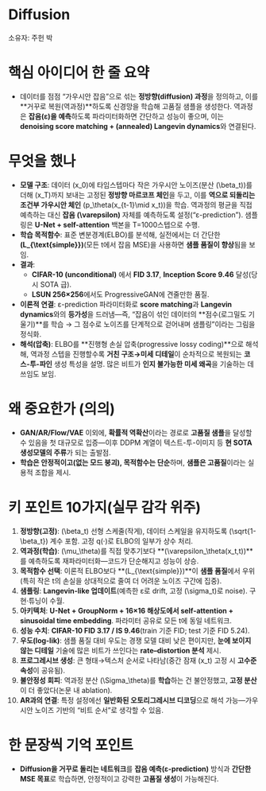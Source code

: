# Diffusion

소유자: 주헌 박

# 핵심 아이디어 한 줄 요약

- 데이터를 점점 “가우시안 잡음”으로 섞는 **정방향(diffusion) 과정**을 정의하고, 이를 **거꾸로 복원(역과정)**하도록 신경망을 학습해 고품질 샘플을 생성한다. 역과정은 **잡음(ε)을 예측**하도록 파라미터화하면 간단하고 성능이 좋으며, 이는 **denoising score matching + (annealed) Langevin dynamics**와 연결된다.

# 무엇을 했나

- **모델 구조**: 데이터 (x_0)에 타임스텝마다 작은 가우시안 노이즈(분산 (\beta_t))를 더해 (x_T)까지 보내는 고정된 **정방향 마르코프 체인**을 두고, 이를 **역으로 되돌리는 조건부 가우시안 체인** (p_\theta(x_{t-1}\mid x_t))을 학습. 역과정의 평균을 직접 예측하는 대신 **잡음 (\varepsilon)** 자체를 예측하도록 설정(“ε-prediction”). 샘플링은 **U-Net + self-attention** 백본을 T=1000스텝으로 수행.
- **학습 목적함수**: 표준 변분경계(ELBO)를 분석해, 실전에서는 더 간단한 **(L_{\text{simple}})**(모든 t에서 잡음 MSE)을 사용하면 **샘플 품질이 향상**됨을 보임.
- **결과**:
    - **CIFAR-10 (unconditional)** 에서 **FID 3.17**, **Inception Score 9.46** 달성(당시 SOTA 급).
    - **LSUN 256×256**에서도 ProgressiveGAN에 견줄만한 품질.
- **이론적 연결**: ε-prediction 파라미터화로 **score matching**과 **Langevin dynamics**와의 **등가성**을 드러냄—즉, “잡음이 섞인 데이터의 **점수(로그밀도 기울기)**를 학습 → 그 점수로 노이즈를 단계적으로 걷어내며 샘플링”이라는 그림을 정식화.
- **해석(압축)**: ELBO를 **진행형 손실 압축(progressive lossy coding)**으로 해석해, 역과정 스텝을 진행할수록 **거친 구조→미세 디테일**이 순차적으로 복원되는 **코스-투-파인** 생성 특성을 설명. 많은 비트가 **인지 불가능한 미세 왜곡**을 기술하는 데 쓰임도 보임.

# 왜 중요한가 (의의)

- **GAN/AR/Flow/VAE** 이외에, **확률적 역확산**이라는 경로로 **고품질 샘플**을 달성할 수 있음을 첫 대규모로 입증—이후 DDPM 계열이 텍스트-투-이미지 등 **현 SOTA 생성모델의 주류**가 되는 출발점.
- **학습은 안정적이고(없는 모드 붕괴), 목적함수는 단순**하며, **샘플은 고품질**이라는 실용적 조합을 제시.

# 키 포인트 10가지(실무 감각 위주)

1. **정방향(고정)**: (\beta_t) 선형 스케줄(작게), 데이터 스케일을 유지하도록 (\sqrt{1-\beta_t}) 계수 포함. 고정 q(·)로 ELBO의 일부가 상수 처리.
2. **역과정(학습)**: (\mu_\theta)를 직접 맞추기보다 **(\varepsilon_\theta(x_t,t))**를 예측하도록 재파라미터화—코드가 단순해지고 성능이 상승.
3. **목적함수 선택**: 이론적 ELBO보다 **(L_{\text{simple}})**이 **샘플 품질**에서 우위(특히 작은 t의 손실을 상대적으로 줄여 더 어려운 노이즈 구간에 집중).
4. **샘플링**: **Langevin-like 업데이트**(예측한 ε로 drift, 고정 (\sigma_t)로 noise). 구현·튜닝이 수월.
5. **아키텍처**: **U-Net + GroupNorm + 16×16 해상도에서 self-attention + sinusoidal time embedding**. 파라미터 공유로 모든 t에 동일 네트워크.
6. **성능 수치**: **CIFAR-10 FID 3.17 / IS 9.46**(train 기준 FID; test 기준 FID 5.24).
7. **우도(log-lik)**: 샘플 품질 대비 우도는 경쟁 모델 대비 낮은 편이지만, **눈에 보이지 않는 디테일** 기술에 많은 비트가 쓰인다는 **rate–distortion 분석** 제시.
8. **프로그레시브 생성**: 큰 형태→텍스처 순서로 나타남(중간 잠재 (x_t) 고정 시 **고수준 속성**이 공유됨).
9. **불안정성 회피**: 역과정 분산 (\Sigma_\theta)를 **학습**하는 건 불안정했고, **고정 분산**이 더 좋았다(논문 내 ablation).
10. **AR과의 연결**: 특정 설정에선 **일반화된 오토리그레시브 디코딩**으로 해석 가능—가우시안 노이즈 기반의 “비트 순서”로 생각할 수 있음.

# 한 문장씩 기억 포인트

- **Diffusion을 거꾸로 돌리는 네트워크**를 **잡음 예측(ε-prediction)** 방식과 **간단한 MSE 목표**로 학습하면, 안정적이고 강력한 **고품질 생성**이 가능해진다.